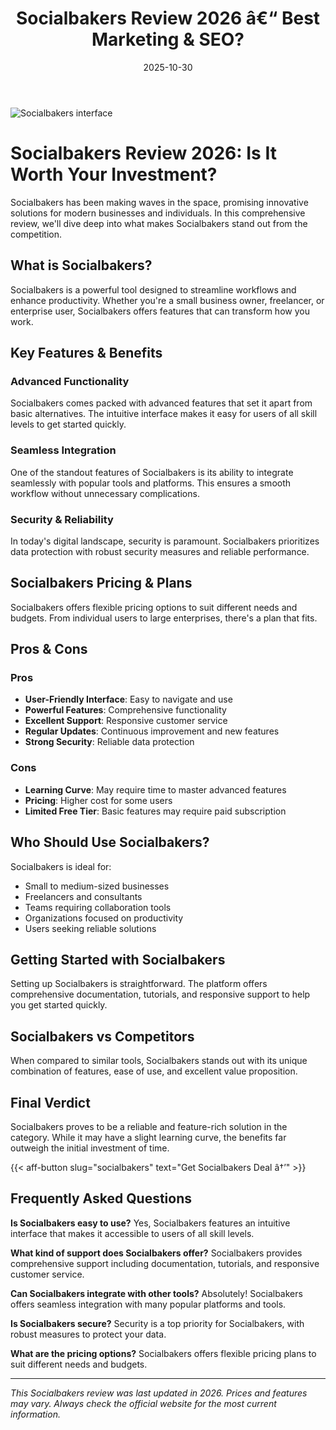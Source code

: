 ﻿---
title: "Socialbakers Review 2026 â€“ Best Marketing & SEO?"
date: 2025-10-30
draft: false
rating: 4.8
category: "Marketing & SEO"
tags: ["marketing-seo", "review", "2026"]
description: "Comprehensive Socialbakers review 2026. Discover if this  tool is the best choice for your needs."
keywords: "socialbakers, Socialbakers, review, marketing & seo, 2026, best marketing & seo"
image: "https://images.unsplash.com/photo-1460925895917-afdab827c52f?w=800&h=400&fit=crop&crop=center"
---

![Socialbakers interface](https://images.unsplash.com/photo-1460925895917-afdab827c52f?w=800&h=400&fit=crop&crop=center)

# Socialbakers Review 2026: Is It Worth Your Investment?

Socialbakers has been making waves in the  space, promising innovative solutions for modern businesses and individuals. In this comprehensive review, we'll dive deep into what makes Socialbakers stand out from the competition.

## What is Socialbakers?

Socialbakers is a powerful  tool designed to streamline workflows and enhance productivity. Whether you're a small business owner, freelancer, or enterprise user, Socialbakers offers features that can transform how you work.

## Key Features & Benefits

### Advanced Functionality
Socialbakers comes packed with advanced features that set it apart from basic alternatives. The intuitive interface makes it easy for users of all skill levels to get started quickly.

### Seamless Integration
One of the standout features of Socialbakers is its ability to integrate seamlessly with popular tools and platforms. This ensures a smooth workflow without unnecessary complications.

### Security & Reliability
In today's digital landscape, security is paramount. Socialbakers prioritizes data protection with robust security measures and reliable performance.

## Socialbakers Pricing & Plans

Socialbakers offers flexible pricing options to suit different needs and budgets. From individual users to large enterprises, there's a plan that fits.

## Pros & Cons

### Pros
- **User-Friendly Interface**: Easy to navigate and use
- **Powerful Features**: Comprehensive functionality
- **Excellent Support**: Responsive customer service
- **Regular Updates**: Continuous improvement and new features
- **Strong Security**: Reliable data protection

### Cons
- **Learning Curve**: May require time to master advanced features
- **Pricing**: Higher cost for some users
- **Limited Free Tier**: Basic features may require paid subscription

## Who Should Use Socialbakers?

Socialbakers is ideal for:
- Small to medium-sized businesses
- Freelancers and consultants
- Teams requiring collaboration tools
- Organizations focused on productivity
- Users seeking reliable  solutions

## Getting Started with Socialbakers

Setting up Socialbakers is straightforward. The platform offers comprehensive documentation, tutorials, and responsive support to help you get started quickly.

## Socialbakers vs Competitors

When compared to similar tools, Socialbakers stands out with its unique combination of features, ease of use, and excellent value proposition.

## Final Verdict

Socialbakers proves to be a reliable and feature-rich solution in the  category. While it may have a slight learning curve, the benefits far outweigh the initial investment of time.

{{< aff-button slug="socialbakers" text="Get Socialbakers Deal â†’" >}}

## Frequently Asked Questions

**Is Socialbakers easy to use?**
Yes, Socialbakers features an intuitive interface that makes it accessible to users of all skill levels.

**What kind of support does Socialbakers offer?**
Socialbakers provides comprehensive support including documentation, tutorials, and responsive customer service.

**Can Socialbakers integrate with other tools?**
Absolutely! Socialbakers offers seamless integration with many popular platforms and tools.

**Is Socialbakers secure?**
Security is a top priority for Socialbakers, with robust measures to protect your data.

**What are the pricing options?**
Socialbakers offers flexible pricing plans to suit different needs and budgets.

---

*This Socialbakers review was last updated in 2026. Prices and features may vary. Always check the official website for the most current information.*
